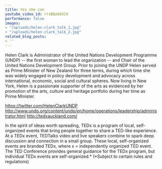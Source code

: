 ```yaml
---
title: Yes she can
youtube_video_id: rrsBQo6GVC4
performance: false
images:
- "/uploads/helen-clark_talk_1.jpg"
- "/uploads/helen-clark_talk_2.jpg"
related_blog_posts:
- ''
---
```


Helen Clark is Administrator of the United Nations Development Programme (UNDP) -- the first woman to lead the organization -- and Chair of the United Nations Development Group. Prior to joining the UNDP Helen served as Prime Minister of New Zealand for three terms, during which time she was widely engaged in policy development and advocacy across international, economic, social and cultural spheres. Now living in New York, Helen is a passionate supporter of the arts as evidenced by her promotion of the arts, culture and heritage portfolio during her time as Prime Minister.

https://twitter.com/HelenClarkUNDP
http://www.undp.org/content/undp/en/home/operations/leadership/administrator.html
http://tedxauckland.com/

In the spirit of ideas worth spreading, TEDx is a program of local, self-organized events that bring people together to share a TED-like experience. At a TEDx event, TEDTalks video and live speakers combine to spark deep discussion and connection in a small group. These local, self-organized events are branded TEDx, where x = independently organized TED event. The TED Conference provides general guidance for the TEDx program, but individual TEDx events are self-organized.* (*Subject to certain rules and regulations)
